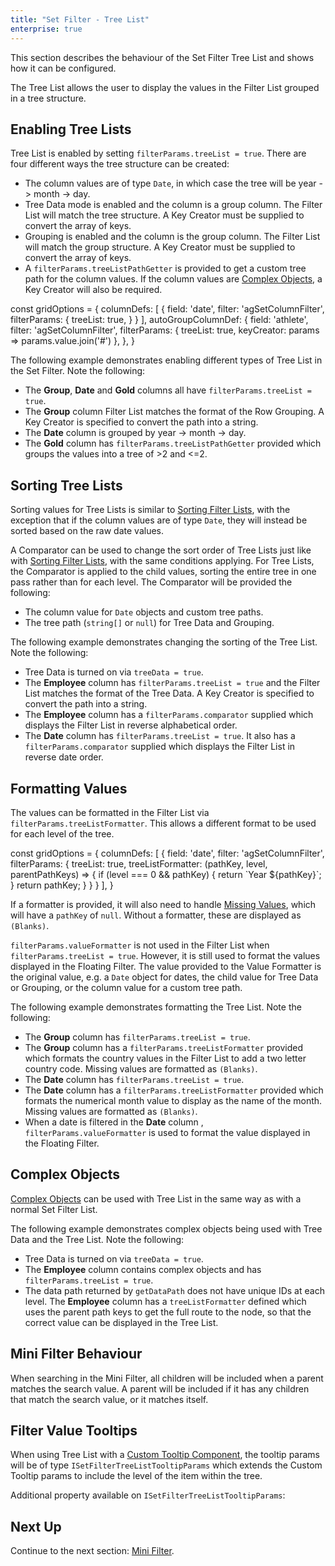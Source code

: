```yaml
---
title: "Set Filter - Tree List"
enterprise: true
---
```


This section describes the behaviour of the Set Filter Tree List and shows how it can be configured.

The Tree List allows the user to display the values in the Filter List grouped in a tree structure.

<image-caption src="filter-set-tree-list/resources/set-filter-tree-list.png" alt="Filter Tree List" constrained="true" centered="true"></image-caption>

## Enabling Tree Lists

Tree List is enabled by setting `filterParams.treeList = true`. There are four different ways the tree structure can be created:
- The column values are of type `Date`, in which case the tree will be year -> month -> day.
- Tree Data mode is enabled and the column is a group column. The Filter List will match the tree structure. A Key Creator must be supplied to convert the array of keys.
- Grouping is enabled and the column is the group column. The Filter List will match the group structure. A Key Creator must be supplied to convert the array of keys.
- A `filterParams.treeListPathGetter` is provided to get a custom tree path for the column values. If the column values are [Complex Objects](/filter-set-filter-list/#complex-objects), a Key Creator will also be required.

<interface-documentation interfaceName='ISetFilterParams' names='["treeListPathGetter","keyCreator"]' config='{"description":""}'></interface-documentation>

<snippet>
const gridOptions = {
    columnDefs: [
        {
            field: 'date',
            filter: 'agSetColumnFilter',
            filterParams: {
                treeList: true,
            }
        }
    ],
    autoGroupColumnDef: {
        field: 'athlete',
        filter: 'agSetColumnFilter',
        filterParams: {
            treeList: true,
            keyCreator: params => params.value.join('#')
        },
    },
}
</snippet>

The following example demonstrates enabling different types of Tree List in the Set Filter. Note the following:

- The **Group**, **Date** and **Gold** columns all have `filterParams.treeList = true`.
- The **Group** column Filter List matches the format of the Row Grouping. A Key Creator is specified to convert the path into a string.
- The **Date** column is grouped by year -> month -> day.
- The **Gold** column has `filterParams.treeListPathGetter` provided which groups the values into a tree of >2 and <=2.

<grid-example title='Filter Tree List' name='filter-tree-list' type='generated' options='{ "enterprise": true, "modules": ["clientside", "setfilter", "menu", "columnpanel", "filterpanel"] }'></grid-example>

## Sorting Tree Lists

Sorting values for Tree Lists is similar to [Sorting Filter Lists](/filter-set-filter-list/#sorting-filter-lists), with the exception that if the column values are of type `Date`, they will instead be sorted based on the raw date values.

A Comparator can be used to change the sort order of Tree Lists just like with [Sorting Filter Lists](/filter-set-filter-list/#sorting-filter-lists), with the same conditions applying. For Tree Lists, the Comparator is applied to the child values, sorting the entire tree in one pass rather than for each level. The Comparator will be provided the following:
- The column value for `Date` objects and custom tree paths.
- The tree path (`string[]` or `null`) for Tree Data and Grouping.

The following example demonstrates changing the sorting of the Tree List. Note the following:

- Tree Data is turned on via `treeData = true`.
- The **Employee** column has `filterParams.treeList = true` and the Filter List matches the format of the Tree Data. A Key Creator is specified to convert the path into a string.
- The **Employee** column has a `filterParams.comparator` supplied which displays the Filter List in reverse alphabetical order.
- The **Date** column has `filterParams.treeList = true`. It also has a `filterParams.comparator` supplied which displays the Filter List in reverse date order.

<grid-example title='Sorting Tree Lists' name='sorting-tree-lists' type='generated' options='{ "enterprise": true, "modules": ["clientside", "setfilter", "menu", "columnpanel", "filterpanel"] }'></grid-example>

## Formatting Values

The values can be formatted in the Filter List via `filterParams.treeListFormatter`. This allows a different format to be used for each level of the tree.

<interface-documentation interfaceName='ISetFilterParams' names='["treeListFormatter"]' config='{"description":""}'></interface-documentation>

<snippet>
const gridOptions = {
    columnDefs: [
        {
            field: 'date',
            filter: 'agSetColumnFilter',
            filterParams: {
                treeList: true,
                treeListFormatter: (pathKey, level, parentPathKeys) => {
                    if (level === 0 && pathKey) {
                        return `Year ${pathKey}`;
                    }
                    return pathKey;
                }
            }
        }
    ],
}
</snippet>

If a formatter is provided, it will also need to handle [Missing Values](/filter-set-filter-list/#missing-values), which will have a `pathKey` of `null`. Without a formatter, these are displayed as `(Blanks)`.

`filterParams.valueFormatter` is not used in the Filter List when `filterParams.treeList = true`. However, it is still used to format the values displayed in the Floating Filter. The value provided to the Value Formatter is the original value, e.g. a `Date` object for dates, the child value for Tree Data or Grouping, or the column value for a custom tree path.

The following example demonstrates formatting the Tree List. Note the following:

- The **Group** column has `filterParams.treeList = true`.
- The **Group** column has a `filterParams.treeListFormatter` provided which formats the country values in the Filter List to add a two letter country code. Missing values are formatted as `(Blanks)`.
- The **Date** column has `filterParams.treeList = true`.
- The **Date** column has a `filterParams.treeListFormatter` provided which formats the numerical month value to display as the name of the month. Missing values are formatted as `(Blanks)`.
- When a date is filtered in the **Date** column , `filterParams.valueFormatter` is used to format the value displayed in the Floating Filter.

<grid-example title='Formatting Tree List Values' name='formatting-tree-list-values' type='generated' options='{ "enterprise": true, "modules": ["clientside", "setfilter", "menu", "columnpanel", "filterpanel"] }'></grid-example>

## Complex Objects

[Complex Objects](/filter-set-filter-list/#complex-objects) can be used with Tree List in the same way as with a normal Set Filter List.

The following example demonstrates complex objects being used with Tree Data and the Tree List. Note the following:

- Tree Data is turned on via `treeData = true`.
- The **Employee** column contains complex objects and has `filterParams.treeList = true`.
- The data path returned by `getDataPath` does not have unique IDs at each level. The **Employee** column has a `treeListFormatter` defined which uses the parent path keys to get the full route to the node, so that the correct value can be displayed in the Tree List.

<grid-example title='Tree List Complex Objects' name='tree-list-complex-objects' type='generated' options='{ "enterprise": true, "modules": ["clientside", "setfilter", "menu", "columnpanel", "filterpanel"] }'></grid-example>

## Mini Filter Behaviour

 When searching in the Mini Filter, all children will be included when a parent matches the search value. A parent will be included if it has any children that match the search value, or it matches itself.

## Filter Value Tooltips

When using Tree List with a [Custom Tooltip Component](/component-tooltip/), the tooltip params will be of type `ISetFilterTreeListTooltipParams` which extends the Custom Tooltip params to include the level of the item within the tree.

Additional property available on `ISetFilterTreeListTooltipParams`:

<interface-documentation interfaceName='ISetFilterTreeListTooltipParams' names='["level"]' config='{"description":""}'></interface-documentation>

## Next Up

Continue to the next section: [Mini Filter](/filter-set-mini-filter/).
